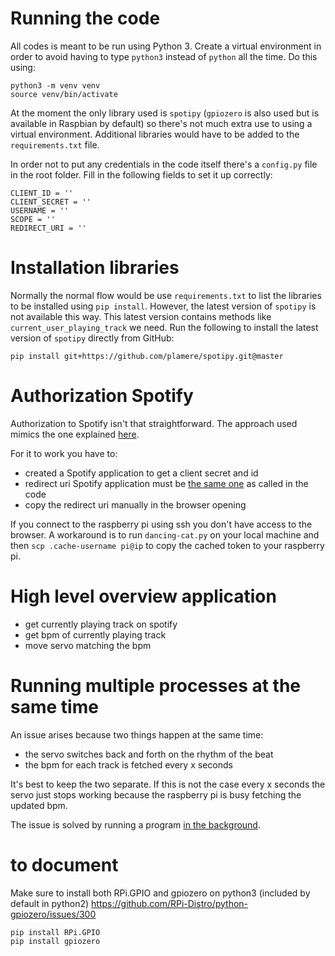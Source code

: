 # Running the code

All codes is meant to be run using Python 3. Create a virtual environment in order to avoid having to type `python3` instead of `python` all the time. Do this using:

```
python3 -m venv venv
source venv/bin/activate
```


At the moment the only library used is `spotipy` (`gpiozero` is also used but is available in Raspbian by default) so there's not much extra use to using a virtual environment. Additional libraries would have to be added to the `requirements.txt` file.

In order not to put any credentials in the code itself there's a `config.py` file in the root folder. Fill in the following fields to set it up correctly:

```
CLIENT_ID = ''
CLIENT_SECRET = ''
USERNAME = ''
SCOPE = ''
REDIRECT_URI = ''
```

# Installation libraries

Normally the normal flow would be use `requirements.txt` to list the libraries to be installed using `pip install`. However, the latest version of `spotipy` is not available this way. This latest version contains methods like `current_user_playing_track` we need. Run the following to install the latest version of `spotipy` directly from GitHub:

```
pip install git+https://github.com/plamere/spotipy.git@master
```

# Authorization Spotify

Authorization to Spotify isn't that straightforward. The approach used mimics the one explained [here](https://stackoverflow.com/questions/46879418/spotipy-invalid-username).

For it to work you have to:

- created a Spotify application to get a client secret and id
- redirect uri Spotify application must be [the same one](https://stackoverflow.com/questions/32956443/invalid-redirect-uri-on-spotify-auth) as called in the code
- copy the redirect uri manually in the browser opening

If you connect to the raspberry pi using ssh you don't have access to the browser. A workaround is to run `dancing-cat.py` on your local machine and then `scp .cache-username pi@ip` to copy the cached token to your raspberry pi.

# High level overview application

* get currently playing track on spotify
* get bpm of currently playing track
* move servo matching the bpm

# Running multiple processes at the same time

An issue arises because two things happen at the same time:

- the servo switches back and forth on the rhythm of the beat
- the bpm for each track is fetched every x seconds

It's best to keep the two separate. If this is not the case every x seconds the servo just stops working because the raspberry pi is busy fetching the updated bpm.

The issue is solved by running a program [in the background](https://raspberrypi.stackexchange.com/questions/45933/running-multiple-programs-at-once).


# to document

Make sure to install both RPi.GPIO and gpiozero on python3 (included by default in python2)
https://github.com/RPi-Distro/python-gpiozero/issues/300

```
pip install RPi.GPIO
pip install gpiozero
```